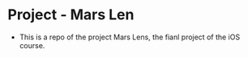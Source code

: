 # Project - Mars Len

- This is a repo of the project Mars Lens, the fianl project of the iOS course.

